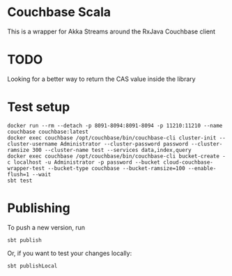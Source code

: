 Couchbase Scala
===============

This is a wrapper for Akka Streams around the RxJava Couchbase client

TODO
====
Looking for a better way to return the CAS value inside the library

Test setup
==========

```
docker run --rm --detach -p 8091-8094:8091-8094 -p 11210:11210 --name couchbase couchbase:latest
docker exec couchbase /opt/couchbase/bin/couchbase-cli cluster-init --cluster-username Administrator --cluster-password password --cluster-ramsize 300 --cluster-name test --services data,index,query
docker exec couchbase /opt/couchbase/bin/couchbase-cli bucket-create -c localhost -u Administrator -p password --bucket cloud-couchbase-wrapper-test --bucket-type couchbase --bucket-ramsize=100 --enable-flush=1 --wait
sbt test
```

Publishing
==========
To push a new version, run
```
sbt publish
```

Or, if you want to test your changes locally:
```
sbt publishLocal
```
